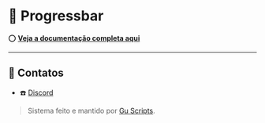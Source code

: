 # 📑 Progressbar

⭕ [**Veja a documentação completa aqui**](https://github.com/gupcdm-jpg/wiki-progressbar/wiki)

---

## 📲 Contatos

- ☎️ [Discord](https://discord.gg/UbzvC9JEAJ)

> Sistema feito e mantido por [Gu Scripts](https://discord.gg/UbzvC9JEAJ).
